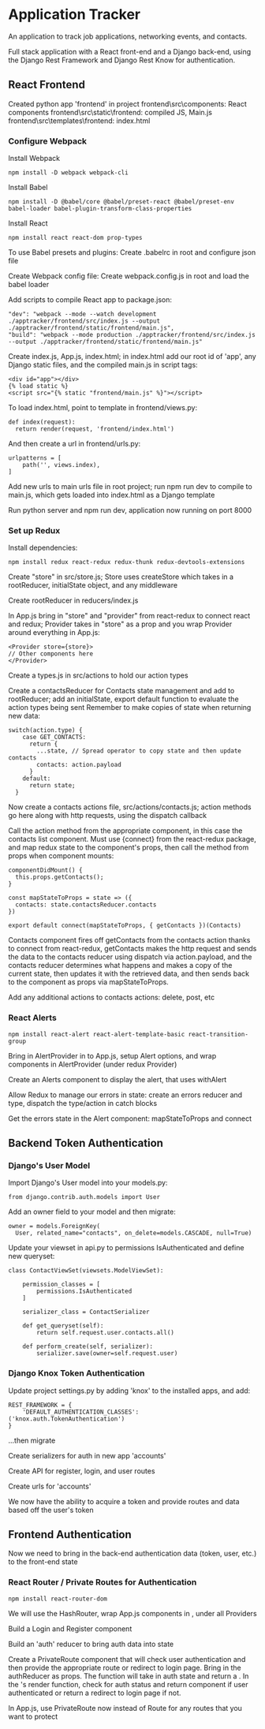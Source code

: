 # Application Tracker

An application to track job applications, networking events, and contacts.

Full stack application with a React front-end and a Django back-end, using the Django Rest Framework and Django Rest Know for authentication.

## React Frontend

Created python app 'frontend' in project
frontend\src\components: React components
frontend\src\static\frontend: compiled JS, Main.js
frontend\src\templates\frontend: index.html

### Configure Webpack

Install Webpack

```
npm install -D webpack webpack-cli
```

Install Babel

```
npm install -D @babel/core @babel/preset-react @babel/preset-env babel-loader babel-plugin-transform-class-properties
```

Install React

```
npm install react react-dom prop-types
```

To use Babel presets and plugins:
Create .babelrc in root and configure json file

Create Webpack config file:
Create webpack.config.js in root and load the babel loader

Add scripts to compile React app to package.json:

```
"dev": "webpack --mode --watch development ./apptracker/frontend/src/index.js --output ./apptracker/frontend/static/frontend/main.js",
"build": "webpack --mode production ./apptracker/frontend/src/index.js --output ./apptracker/frontend/static/frontend/main.js"
```

Create index.js, App.js, index.html; in index.html add our root id of 'app', any Django static files, and the compiled main.js in script tags:

```
<div id="app"></div>
{% load static %}
<script src="{% static "frontend/main.js" %}"></script>
```

To load index.html, point to template in frontend/views.py:

```
def index(request):
  return render(request, 'frontend/index.html')
```

And then create a url in frontend/urls.py:

```
urlpatterns = [
    path('', views.index),
]
```

Add new urls to main urls file in root project; run npm run dev to compile to main.js, which gets loaded into index.html as a Django template

Run python server and npm run dev, application now running on port 8000

### Set up Redux

Install dependencies:

```
npm install redux react-redux redux-thunk redux-devtools-extensions
```

Create "store" in src/store.js; Store uses createStore which takes in a rootReducer, initialState object, and any middleware

Create rootReducer in reducers/index.js

In App.js bring in "store" and "provider" from react-redux to connect react and redux; Provider takes in "store" as a prop and you wrap Provider around everything in App.js:

```
<Provider store={store}>
// Other components here
</Provider>
```

Create a types.js in src/actions to hold our action types

Create a contactsReducer for Contacts state management and add to rootReducer; add an initialState, export default function to evaluate the action types being sent
Remember to make copies of state when returning new data:

```
switch(action.type) {
    case GET_CONTACTS:
      return {
        ...state, // Spread operator to copy state and then update contacts
        contacts: action.payload
      }
    default:
      return state;
  }
```

Now create a contacts actions file, src/actions/contacts.js; action methods go here along with http requests, using the dispatch callback

Call the action method from the appropriate component, in this case the contacts list component. Must use {connect} from the react-redux package, and map redux state to the component's props, then call the method from props when component mounts:

```
componentDidMount() {
  this.props.getContacts();
}

const mapStateToProps = state => ({
  contacts: state.contactsReducer.contacts
})

export default connect(mapStateToProps, { getContacts })(Contacts)
```

Contacts component fires off getContacts from the contacts action thanks to connect from react-redux, getContacts makes the http request and sends the data to the contacts reducer using dispatch via action.payload, and the contacts reducer determines what happens and makes a copy of the current state, then updates it with the retrieved data, and then sends back to the component as props via mapStateToProps.

Add any additional actions to contacts actions: delete, post, etc

### React Alerts

```
npm install react-alert react-alert-template-basic react-transition-group
```

Bring in AlertProvider in to App.js, setup Alert options, and wrap components in AlertProvider (under redux Provider)

Create an Alerts component to display the alert, that uses withAlert

Allow Redux to manage our errors in state: create an errors reducer and type, dispatch the type/action in catch blocks

Get the errors state in the Alert component: mapStateToProps and connect

## Backend Token Authentication

### Django's User Model

Import Django's User model into your models.py:

```
from django.contrib.auth.models import User
```

Add an owner field to your model and then migrate:

```
owner = models.ForeignKey(
  User, related_name="contacts", on_delete=models.CASCADE, null=True)
```

Update your viewset in api.py to permissions IsAuthenticated and define new queryset:

```
class ContactViewSet(viewsets.ModelViewSet):

    permission_classes = [
        permissions.IsAuthenticated
    ]

    serializer_class = ContactSerializer

    def get_queryset(self):
        return self.request.user.contacts.all()

    def perform_create(self, serializer):
        serializer.save(owner=self.request.user)
```

### Django Knox Token Authentication

Update project settings.py by adding 'knox' to the installed apps, and add:

```
REST_FRAMEWORK = {
    'DEFAULT_AUTHENTICATION_CLASSES': ('knox.auth.TokenAuthentication')
}
```

...then migrate

Create serializers for auth in new app 'accounts'

Create API for register, login, and user routes

Create urls for 'accounts'

We now have the ability to acquire a token and provide routes and data based off the user's token

## Frontend Authentication

Now we need to bring in the back-end authentication data (token, user, etc.) to the front-end state

### React Router / Private Routes for Authentication

```
npm install react-router-dom
```

We will use the HashRouter, wrap App.js components in <Router>, under all Providers 

Build a Login and Register component

Build an 'auth' reducer to bring auth data into state

Create a PrivateRoute component that will check user authentication and then provide the appropriate route or redirect to login page. Bring in the authReducer as props. The function will take in auth state and return a <Route />. In the <Route />'s render function, check for auth status and return component if user authenticated or return a redirect to login page if not.

In App.js, use PrivateRoute now instead of Route for any routes that you want to protect

